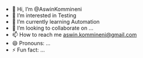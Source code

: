 - 👋 Hi, I’m @AswinKommineni
- 👀 I’m interested in Testing
- 🌱 I’m currently learning Automation
- 💞️ I’m looking to collaborate on ...
- 📫 How to reach me aswin.kommineni@gmail.com
- 😄 Pronouns: ...
- ⚡ Fun fact: ...

<!---
AswinKommineni/AswinKommineni is a ✨ special ✨ repository because its `README.md` (this file) appears on your GitHub profile.
You can click the Preview link to take a look at your changes.
--->
